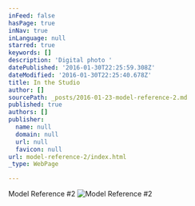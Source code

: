```yaml
---
inFeed: false
hasPage: true
inNav: true
inLanguage: null
starred: true
keywords: []
description: 'Digital photo '
datePublished: '2016-01-30T22:25:59.308Z'
dateModified: '2016-01-30T22:25:40.678Z'
title: In the Studio
author: []
sourcePath: _posts/2016-01-23-model-reference-2.md
published: true
authors: []
publisher:
  name: null
  domain: null
  url: null
  favicon: null
url: model-reference-2/index.html
_type: WebPage

---
```

Model Reference \#2
![Model Reference #2](https://s3-us-west-2.amazonaws.com/the-grid-img/p/c835437dc2d1dda916c0ad263151afc4ffc8bdb5.jpg)